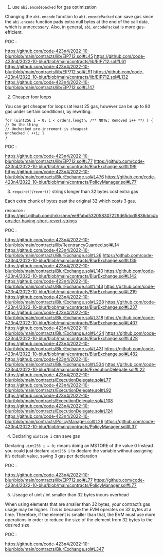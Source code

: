 1. use `abi.encodepacked` for gas optimization

Changing the `abi.encode` function to `abi.encodePacked` can save gas since the `abi.encode` function pads extra null bytes at the end of the call data, which is unnecessary. Also, in general, `abi.encodePacked` is more gas-efficient.

POC :

https://github.com/code-423n4/2022-10-blur/blob/main/contracts/lib/EIP712.sol#L45
https://github.com/code-423n4/2022-10-blur/blob/main/contracts/lib/EIP712.sol#L61
https://github.com/code-423n4/2022-10-blur/blob/main/contracts/lib/EIP712.sol#L91
https://github.com/code-423n4/2022-10-blur/blob/main/contracts/lib/EIP712.sol#L132
https://github.com/code-423n4/2022-10-blur/blob/main/contracts/lib/EIP712.sol#L147

2. Cheaper foor loops

You can get cheaper for loops (at least 25 gas, however can be up to 80 gas under certain conditions), by rewriting:

```
for (uint256 i = 0; i < orders.length; /** NOTE: Removed i++ **/ ) {
// Do the thing
// Unchecked pre-increment is cheapest
unchecked { ++i; }
}     
```

POC :

https://github.com/code-423n4/2022-10-blur/blob/main/contracts/lib/EIP712.sol#L77
https://github.com/code-423n4/2022-10-blur/blob/main/contracts/BlurExchange.sol#L199
https://github.com/code-423n4/2022-10-blur/blob/main/contracts/BlurExchange.sol#L476
https://github.com/code-423n4/2022-10-blur/blob/main/contracts/PolicyManager.sol#L77

3. `require()`/`revert()` strings longer than 32 bytes cost extra gas

Each extra chunk of bytes past the original 32 which costs 3 gas.

resource : https://gist.github.com/hrkrshnn/ee8fabd532058307229d65dcd5836ddc#consider-having-short-revert-strings

POC :

https://github.com/code-423n4/2022-10-blur/blob/main/contracts/lib/ReentrancyGuarded.sol#L14
https://github.com/code-423n4/2022-10-blur/blob/main/contracts/BlurExchange.sol#L36
https://github.com/code-423n4/2022-10-blur/blob/main/contracts/BlurExchange.sol#L139
https://github.com/code-423n4/2022-10-blur/blob/main/contracts/BlurExchange.sol#L140
https://github.com/code-423n4/2022-10-blur/blob/main/contracts/BlurExchange.sol#L142
https://github.com/code-423n4/2022-10-blur/blob/main/contracts/BlurExchange.sol#L143
https://github.com/code-423n4/2022-10-blur/blob/main/contracts/BlurExchange.sol#L219
https://github.com/code-423n4/2022-10-blur/blob/main/contracts/BlurExchange.sol#L228
https://github.com/code-423n4/2022-10-blur/blob/main/contracts/BlurExchange.sol#L237
https://github.com/code-423n4/2022-10-blur/blob/main/contracts/BlurExchange.sol#L318
https://github.com/code-423n4/2022-10-blur/blob/main/contracts/BlurExchange.sol#L407
https://github.com/code-423n4/2022-10-blur/blob/main/contracts/BlurExchange.sol#L424
https://github.com/code-423n4/2022-10-blur/blob/main/contracts/BlurExchange.sol#L428
https://github.com/code-423n4/2022-10-blur/blob/main/contracts/BlurExchange.sol#L431
https://github.com/code-423n4/2022-10-blur/blob/main/contracts/BlurExchange.sol#L482
https://github.com/code-423n4/2022-10-blur/blob/main/contracts/BlurExchange.sol#L534
https://github.com/code-423n4/2022-10-blur/blob/main/contracts/ExecutionDelegate.sol#L22
https://github.com/code-423n4/2022-10-blur/blob/main/contracts/ExecutionDelegate.sol#L77
https://github.com/code-423n4/2022-10-blur/blob/main/contracts/ExecutionDelegate.sol#L92
https://github.com/code-423n4/2022-10-blur/blob/main/contracts/ExecutionDelegate.sol#L108
https://github.com/code-423n4/2022-10-blur/blob/main/contracts/ExecutionDelegate.sol#L124
https://github.com/code-423n4/2022-10-blur/blob/main/contracts/PolicyManager.sol#L26
https://github.com/code-423n4/2022-10-blur/blob/main/contracts/PolicyManager.sol#L37

4.  Declaring `uint256 i` can save gas

Declaring `uint256 i = 0;` means doing an MSTORE of the value 0 Instead you could just declare `uint256 i` to declare the variable without assigning it’s default value, saving 3 gas per declaration

POC :

https://github.com/code-423n4/2022-10-blur/blob/main/contracts/lib/EIP712.sol#L77
https://github.com/code-423n4/2022-10-blur/blob/main/contracts/PolicyManager.sol#L77

5. Useage of uint / int smaller than 32 bytes incurs overhead

When using elements that are smaller than 32 bytes, your contract’s gas usage may be higher. This is because the EVM operates on 32 bytes at a time. Therefore, if the element is smaller than that, the EVM must use more operations in order to reduce the size of the element from 32 bytes to the desired size.

POC :

https://github.com/code-423n4/2022-10-blur/blob/main/contracts/BlurExchange.sol#L347
